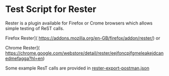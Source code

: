 # Test Script for Rester

Rester is a plugin available for Firefox or Crome browsers which allows simple testing of ReST calls.

Firefox Rester]( https://addons.mozilla.org/en-GB/firefox/addon/rester/)
or 

Chrome Rester]( https://chrome.google.com/webstore/detail/rester/eejfoncpjfgmeleakejdcanedmefagga?hl=en)

Some example ResT calls are provided in [rester-export-postman.json](../rester-export-postman.json)